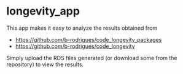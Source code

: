# longevity_app

This app makes it easy to analyze the results obtained from 

- https://github.com/b-rodrigues/code_longevity_packages
- https://github.com/b-rodrigues/code_longevity

Simply upload the RDS files generated (or download some from the repository) to view the results.
